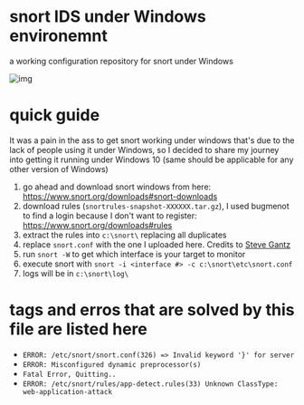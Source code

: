 # snort IDS under Windows environemnt 
a working configuration repository for snort under Windows

![img](https://i.imgur.com/v5XbmGr.png)

# quick guide
It was a pain in the ass to get snort working under windows that's due to the lack of people using it under Windows, so I decided to share my journey into getting it running under Windows 10 (same should be applicable for any other version of Windows)

1. go ahead and download snort windows from here: https://www.snort.org/downloads#snort-downloads
2. download rules (`snortrules-snapshot-XXXXXX.tar.gz`), I used bugmenot to find a login because I don't want to register: https://www.snort.org/downloads#rules
3. extract the rules into `c:\snort\` replacing all duplicates
4. replace `snort.conf` with the one I uploaded here. Credits to [Steve Gantz](https://www.youtube.com/watch?v=RwWM0srLSg0)
5. run `snort -W` to get which interface is your target to monitor
6. execute snort with `snort -i <interface #> -c c:\snort\etc\snort.conf`
7. logs will be in `c:\snort\log\`

# tags and erros that are solved by this file are listed here
* `ERROR: /etc/snort/snort.conf(326) => Invalid keyword '}' for server`
* `ERROR: Misconfigured dynamic preprocessor(s)`
* `Fatal Error, Quitting..`
* `ERROR: /etc/snort/rules/app-detect.rules(33) Unknown ClassType: web-application-attack`

